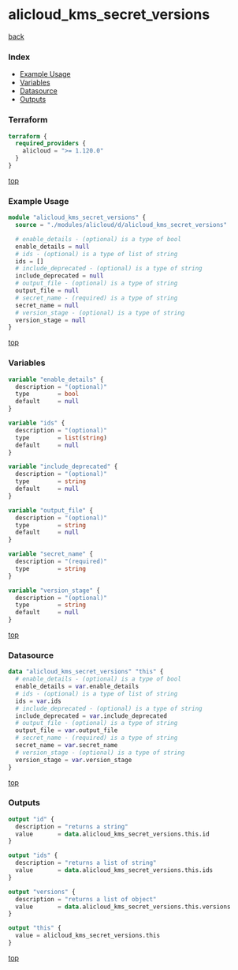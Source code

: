# alicloud_kms_secret_versions

[back](../alicloud.md)

### Index

- [Example Usage](#example-usage)
- [Variables](#variables)
- [Datasource](#datasource)
- [Outputs](#outputs)

### Terraform

```terraform
terraform {
  required_providers {
    alicloud = ">= 1.120.0"
  }
}
```

[top](#index)

### Example Usage

```terraform
module "alicloud_kms_secret_versions" {
  source = "./modules/alicloud/d/alicloud_kms_secret_versions"

  # enable_details - (optional) is a type of bool
  enable_details = null
  # ids - (optional) is a type of list of string
  ids = []
  # include_deprecated - (optional) is a type of string
  include_deprecated = null
  # output_file - (optional) is a type of string
  output_file = null
  # secret_name - (required) is a type of string
  secret_name = null
  # version_stage - (optional) is a type of string
  version_stage = null
}
```

[top](#index)

### Variables

```terraform
variable "enable_details" {
  description = "(optional)"
  type        = bool
  default     = null
}

variable "ids" {
  description = "(optional)"
  type        = list(string)
  default     = null
}

variable "include_deprecated" {
  description = "(optional)"
  type        = string
  default     = null
}

variable "output_file" {
  description = "(optional)"
  type        = string
  default     = null
}

variable "secret_name" {
  description = "(required)"
  type        = string
}

variable "version_stage" {
  description = "(optional)"
  type        = string
  default     = null
}
```

[top](#index)

### Datasource

```terraform
data "alicloud_kms_secret_versions" "this" {
  # enable_details - (optional) is a type of bool
  enable_details = var.enable_details
  # ids - (optional) is a type of list of string
  ids = var.ids
  # include_deprecated - (optional) is a type of string
  include_deprecated = var.include_deprecated
  # output_file - (optional) is a type of string
  output_file = var.output_file
  # secret_name - (required) is a type of string
  secret_name = var.secret_name
  # version_stage - (optional) is a type of string
  version_stage = var.version_stage
}
```

[top](#index)

### Outputs

```terraform
output "id" {
  description = "returns a string"
  value       = data.alicloud_kms_secret_versions.this.id
}

output "ids" {
  description = "returns a list of string"
  value       = data.alicloud_kms_secret_versions.this.ids
}

output "versions" {
  description = "returns a list of object"
  value       = data.alicloud_kms_secret_versions.this.versions
}

output "this" {
  value = alicloud_kms_secret_versions.this
}
```

[top](#index)
